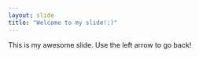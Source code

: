 ```yaml
---
layout: slide
title: "Welcome to my slide!:)"
---
```

This is my awesome slide.
Use the left arrow to go back!
